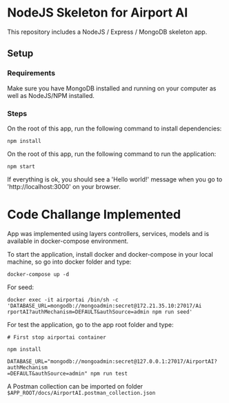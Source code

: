 # NodeJS Skeleton for Airport AI

This repository includes a NodeJS / Express / MongoDB skeleton app.

## Setup

### Requirements
Make sure you have MongoDB installed and running on your computer as well as NodeJS/NPM installed.

### Steps
On the root of this app, run the following command to install dependencies:
```
npm install
```

On the root of this app, run the following command to run the application:
```
npm start
```

If everything is ok, you should see a 'Hello world!' message when you go to 'http://localhost:3000' on your browser.

# Code Challange Implemented

App was implemented using layers controllers, services, models and is available in docker-compose environment.

To start the application, install docker and docker-compose in your local machine, so go into docker folder and type:
```
docker-compose up -d
```

For seed:
```
docker exec -it airportai /bin/sh -c 'DATABASE_URL=mongodb://mongoadmin:secret@172.21.35.10:27017/Ai
rportAI?authMechanism=DEFAULT&authSource=admin npm run seed'
```

For test the application, go to the app root folder and type:
```
# First stop airportai container

npm install

DATABASE_URL="mongodb://mongoadmin:secret@127.0.0.1:27017/AirportAI?authMechanism
=DEFAULT&authSource=admin" npm run test
```

A Postman collection can be imported on folder ``$APP_ROOT/docs/AirportAI.postman_collection.json``